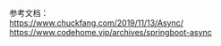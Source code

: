 








参考文档：  
https://www.chuckfang.com/2019/11/13/Async/  
https://www.codehome.vip/archives/springboot-async